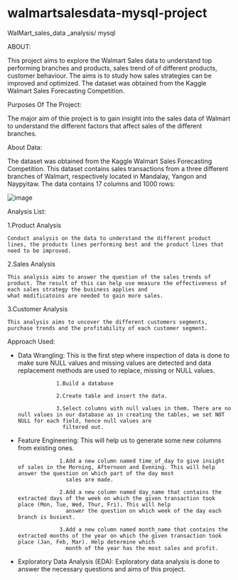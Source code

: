  # walmartsalesdata-mysql-project
 
WalMart_sales_data _analysis/ mysql

ABOUT:

  This project aims to explore the Walmart Sales data to understand top performing branches and products, sales trend of of different products, customer behaviour. The aims is to study 
  how sales strategies can be improved and optimized. The dataset was obtained from the Kaggle Walmart Sales Forecasting Competition.

Purposes Of The Project:

  The major aim of thie project is to gain insight into the sales data of Walmart to understand the different factors that affect sales of the different branches.

About Data:

   The dataset was obtained from the Kaggle Walmart Sales Forecasting Competition. This dataset contains sales transactions from a three different branches of Walmart, respectively 
   located in Mandalay, Yangon and Naypyitaw. The data contains 17 columns and 1000 rows:

![image](https://github.com/AjjappaHC/walmartsalesdata-mysql-project/assets/174999010/43eca288-5e0d-4b58-9ace-ca20ed0cf474)

Analysis List: 

  1.Product Analysis
  
    Conduct analysis on the data to understand the different product lines, the products lines performing best and the product lines that need to be improved.

  2.Sales Analysis
  
    This analysis aims to answer the question of the sales trends of product. The result of this can help use measure the effectiveness of each sales strategy the business applies and 
    what modificatoins are needed to gain more sales.

  3.Customer Analysis
  
    This analysis aims to uncover the different customers segments, purchase trends and the profitability of each customer segment.

Approach Used:

  * Data Wrangling: This is the first step where inspection of data is done to make sure NULL values and missing values are detected and data replacement methods are used to replace, 
                     missing or NULL values.
  
                    1.Build a database

                    2.Create table and insert the data.

                    3.Select columns with null values in them. There are no null values in our database as in creating the tables, we set NOT NULL for each field, hence null values are 
                      filtered out.
  
  * Feature Engineering: This will help us to generate some new columns from existing ones.
  
                     1.Add a new column named time_of_day to give insight of sales in the Morning, Afternoon and Evening. This will help answer the question on which part of the day most 
                       sales are made.

                     2.Add a new column named day_name that contains the extracted days of the week on which the given transaction took place (Mon, Tue, Wed, Thur, Fri). This will help 
                       answer the question on which week of the day each branch is busiest.

                     3.Add a new column named month_name that contains the extracted months of the year on which the given transaction took place (Jan, Feb, Mar). Help determine which 
                       month of the year has the most sales and profit.
  
 * Exploratory Data Analysis (EDA): Exploratory data analysis is done to answer the necessary questions and aims of this project.
